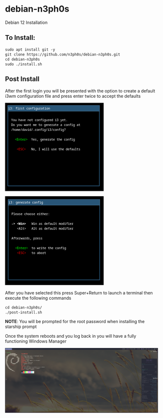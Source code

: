 # debian-n3ph0s
Debian 12 Installation 

## To Install:

```
sudo apt install git -y
git clone https://github.com/n3ph0s/debian-n3ph0s.git
cd debian-n3ph0s
sudo ./install.sh
```
## Post Install

After the first login you will be presented with the option to create a default i3wm configuration file and press enter twice to accept the defaults

![Default i3wm configuration](img1.png)

![Default i3wm key binding](img2.png)

After you have selected this press Super+Return to launch a terminal then execute the following commands

```
cd debian-n3ph0s/
./post-install.sh
```
**NOTE**: You will be prompted for the root password when installing the starship prompt

Once the system reboots and you log back in you will have a fully functioning Windows Manager

![Desktop with Terminal](desktop.png)
